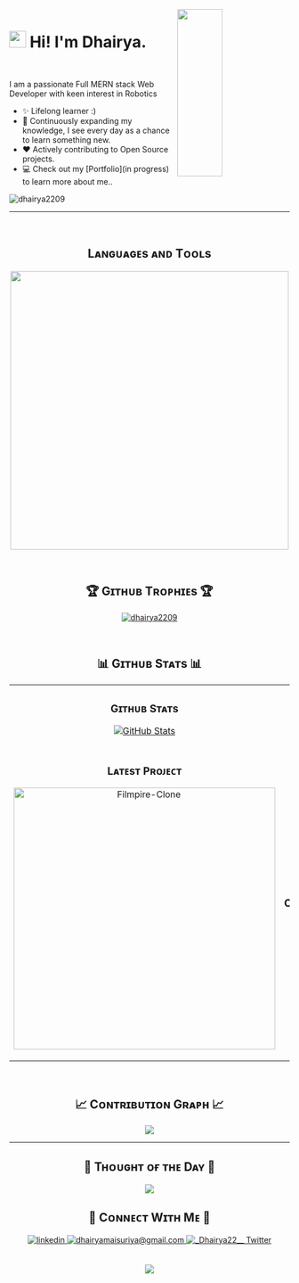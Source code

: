 
<div>
  <img align="right" width="40%" height="300px" src="https://user-images.githubusercontent.com/74038190/225813708-98b745f2-7d22-48cf-9150-083f1b00d6c9.gif">
</div>


<!--Header Name-->
# <img src="https://emojis.slackmojis.com/emojis/images/1531849430/4246/blob-sunglasses.gif?1531849430" width="30"/> Hi! I'm Dhairya.
<br /> 

<!--Start Intro-->               
<p align="left">I am a passionate Full MERN stack Web Developer with keen interest in Robotics </p>

- ✨ Lifelong learner :)
- 🌱 Continuously expanding my knowledge, I see every day as a chance to learn something new.
- ❤ Actively contributing to Open Source projects.
- 💻 Check out my [Portfolio](in progress) to learn more about me..
<!--End Intro-->

<!--Profile Count Badge-->
<p align="left"> <img src="https://komarev.com/ghpvc/?username=dhairya2209&label=Profile%20views&color=0e75b6&style=flat" alt="dhairya2209" /> </p>

---
<br />

<!--Languages and Tools Section-->       
<h2 align="center">Lᴀɴɢᴜᴀɢᴇs ᴀɴᴅ Tᴏᴏʟs</h2> 
<p align="center">
<img width="500px"  src="https://skillicons.dev/icons?i=py,c,html,css,js,react,nodejs,express,fastapi,mysql,mongodb,git,github,vscode,docker,postman&perline=10"  />
</p>
<br />

<!--Trophies Section-->   
<h2 align="center">🏆 Gɪᴛʜᴜʙ Tʀᴏᴘʜɪᴇs 🏆</h2>
<p align="center">
   <a href="https://github.com/ryo-ma/github-profile-trophy"><img src="https://github-profile-trophy.vercel.app/?username=dhairya2209" alt="dhairya2209" />
   </a> 
</p>
<br />

<!--Github stats Table--> 
<h2 align="center">📊 Gɪᴛʜᴜʙ Sᴛᴀᴛs 📊</h2>

<table width="100%">
  <tr>
    <td width="50%">
      <h3 align="center"><strong>Gɪᴛʜᴜʙ Sᴛᴀᴛs</strong></h3>
      <p align="center">
        <a href="https://github.com/Dhairya2209">
          <img align="center" src="https://github-readme-stats.vercel.app/api?username=Dhairya2209&count_private=true&show_icons=true&theme=nightowl" alt="GitHub Stats" />
        </a>
      </p>
    </td>
    <td width="50%">
      <h3 align="center"><strong>Sᴛʀᴇᴀᴋ Sᴛᴀᴛs</strong></h3>
      <p align="center">
        <a href="https://github.com/Dhairya2209">
          <img align="center" src="https://streak-stats.demolab.com?user=Dhairya2209&theme=nightowl" alt="Streak Stats" />
        </a>
      </p>
    </td>
  </tr>
  <tr>
    <td width="50%">
      <h3 align="center"><strong>Lᴀᴛᴇsᴛ Pʀᴏᴊᴇᴄᴛ</strong></h3>
      <p align="center">
        <a href="https://github.com/Dhairya2209/Filmpire-Clone">
          <img align="center" width="470" src="https://github-readme-stats.vercel.app/api/pin/?username=Dhairya2209&repo=Filmpire-Clone&theme=nightowl&show_owner=true" alt="Filmpire-Clone" />
        </a>
      </p>
    </td>
    <td width="50%">
      <h3 align="center"><strong>Tᴏᴘ Cᴏɴᴛʀɪʙᴜᴛɪᴏɴs</strong></h3>
      <p align="center">
        <a href="https://github.com/Dhairya2209">
          <img align="center" src="https://github-contributor-stats.vercel.app/api?username=Dhairya2209&limit=3&theme=nightowl&show_owner=true&combine_all_yearly_contributions=true" alt="Top Repo" />
        </a>
      </p>
    </td>
  </tr>
</table>
<br />

<!--Contribution Graph-->
<h2 align="center">📈 Cᴏɴᴛʀɪʙᴜᴛɪᴏɴ Gʀᴀᴘʜ 📈</h2>
<div align="center">
    <img src="https://github-readme-activity-graph.vercel.app/graph?username=Dhairya2209&bg_color=011627&color=79d3c3&line=c792ea&point=ffeb95&area=true&hide_border=false" border-radius="15">
</div>

---

<!--Dynamic Quote card updated everyday at 12 PM--> 
<h2 align="center">🌟 Tʜᴏᴜɢʜᴛ ᴏғ ᴛʜᴇ Dᴀʏ 🌟</h2>















































<!--STARTS_HERE_QUOTE_CARD-->
<p align="center">
    <img src="https://readme-daily-quotes.vercel.app/api?author=Dan%20Millman&quote=The%20secret%20of%20change%20is%20to%20focus%20all%20your%20energy%20not%20on%20fighting%20the%20old%2C%20but%20on%20building%20the%20new.&theme=dark&bg_color=011627&author_color=ffeb95">
</p>
<!--ENDS_HERE_QUOTE_CARD-->
















































<!--Contact Section--> 

<h2 align="center">🤝 Cᴏɴɴᴇᴄᴛ Wɪᴛʜ Mᴇ 🤝 </h2>
<div align="center">
 <a href="[https://www.linkedin.com/in/dhairya-maisuriya-5b7039245/](https://www.linkedin.com/in/dhairya-maisuriya-5b7039245/)" target="_blank">
<img src=https://img.shields.io/badge/linkedin-%231E77B5.svg?&style=for-the-badge&logo=linkedin&logoColor=white alt=linkedin style="margin-bottom: 5px;" />
</a>
  
<a href="mailto:dhairyamaisuriya@gmail.com" target="_blank">
<img src="https://img.shields.io/badge/Gmail-D14836?style=for-the-badge&logo=gmail&logoColor=white" alt=dhairyamaisuriya@gmail.com mail style="margin-bottom: 5px;" />
</a>


<a href="https://twitter.com/_Dhairya22__" target="_blank">
<img src="https://img.shields.io/badge/Twitter-1DA1F2?style=for-the-badge&logo=twitter&logoColor=white" alt="_Dhairya22__ Twitter" style="margin-bottom: 5px;" />
</a>
</div>
<br/>



<!--Footer--> 
<p align="center">
  <img src="https://capsule-render.vercel.app/api?type=waving&color=gradient&height=65&section=footer"/>
</p>
